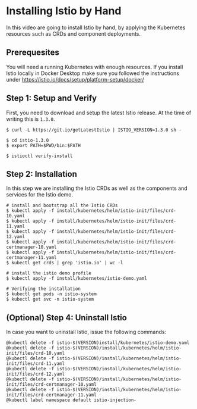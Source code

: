 # Installing Istio by Hand

In this video are going to install Istio by hand, by applying the
Kubernetes resources such as CRDs and component deployments.

## Prerequesites

You will need a running Kubernetes with enough resources. If you install
Istio locally in Docker Desktop make sure you followed the instructions
under https://istio.io/docs/setup/platform-setup/docker/

## Step 1: Setup and Verify

First, you need to download and setup the latest Istio release.
At the time of writing this is `1.3.0`.
```
$ curl -L https://git.io/getLatestIstio | ISTIO_VERSION=1.3.0 sh -

$ cd istio-1.3.0
$ export PATH=$PWD/bin:$PATH

$ istioctl verify-install
```

## Step 2: Installation

In this step we are installing the Istio CRDs as well as the components and
services for the Istio demo.

```
# install and bootstrap all the Istio CRDs
$ kubectl apply -f install/kubernetes/helm/istio-init/files/crd-10.yaml
$ kubectl apply -f install/kubernetes/helm/istio-init/files/crd-11.yaml
$ kubectl apply -f install/kubernetes/helm/istio-init/files/crd-12.yaml
$ kubectl apply -f install/kubernetes/helm/istio-init/files/crd-certmanager-10.yaml
$ kubectl apply -f install/kubernetes/helm/istio-init/files/crd-certmanager-11.yaml
$ kubectl get crds | grep 'istio.io' | wc -l

# install the istio demo profile
$ kubectl apply -f install/kubernetes/istio-demo.yaml

# Verifying the installation
$ kubectl get pods -n istio-system
$ kubectl get svc -n istio-system
```

## (Optional) Step 4: Uninstall Istio

In case you want to uninstall Istio, issue the following commands:
```
@kubectl delete -f istio-$(VERSION)install/kubernetes/istio-demo.yaml
@kubectl delete -f istio-$(VERSION)/install/kubernetes/helm/istio-init/files/crd-10.yaml
@kubectl delete -f istio-$(VERSION)/install/kubernetes/helm/istio-init/files/crd-11.yaml
@kubectl delete -f istio-$(VERSION)/install/kubernetes/helm/istio-init/files/crd-12.yaml
@kubectl delete -f istio-$(VERSION)/install/kubernetes/helm/istio-init/files/crd-certmanager-10.yaml
@kubectl delete -f istio-$(VERSION)/install/kubernetes/helm/istio-init/files/crd-certmanager-11.yaml
@kubectl label namespace default istio-injection-
```
